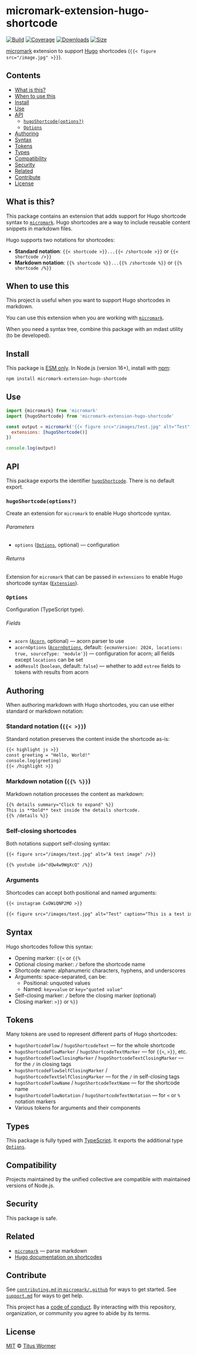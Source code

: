 # micromark-extension-hugo-shortcode

[![Build][badge-build-image]][badge-build-url]
[![Coverage][badge-coverage-image]][badge-coverage-url]
[![Downloads][badge-downloads-image]][badge-downloads-url]
[![Size][badge-size-image]][badge-size-url]

[micromark][github-micromark] extension to support [Hugo][hugo] shortcodes
(`{{< figure src="/image.jpg" >}}`).

## Contents

* [What is this?](#what-is-this)
* [When to use this](#when-to-use-this)
* [Install](#install)
* [Use](#use)
* [API](#api)
  * [`hugoShortcode(options?)`](#hugoshortcodeoptions)
  * [`Options`](#options)
* [Authoring](#authoring)
* [Syntax](#syntax)
* [Tokens](#tokens)
* [Types](#types)
* [Compatibility](#compatibility)
* [Security](#security)
* [Related](#related)
* [Contribute](#contribute)
* [License](#license)

## What is this?

This package contains an extension that adds support for Hugo shortcode syntax to
[`micromark`][github-micromark]. Hugo shortcodes are a way to include reusable
content snippets in markdown files.

Hugo supports two notations for shortcodes:
- **Standard notation**: `{{< shortcode >}}...{{< /shortcode >}}` or `{{< shortcode />}}`
- **Markdown notation**: `{{% shortcode %}}...{{% /shortcode %}}` or `{{% shortcode /%}}`

## When to use this

This project is useful when you want to support Hugo shortcodes in markdown.

You can use this extension when you are working with
[`micromark`][github-micromark].

When you need a syntax tree, combine this package with an mdast utility
(to be developed).

## Install

This package is [ESM only][github-gist-esm].
In Node.js (version 16+), install with [npm][npmjs-install]:

```sh
npm install micromark-extension-hugo-shortcode
```

## Use

```js
import {micromark} from 'micromark'
import {hugoShortcode} from 'micromark-extension-hugo-shortcode'

const output = micromark('{{< figure src="/images/test.jpg" alt="Test" >}}', {
  extensions: [hugoShortcode()]
})

console.log(output)
```

## API

This package exports the identifier [`hugoShortcode`][api-hugo-shortcode].
There is no default export.

### `hugoShortcode(options?)`

Create an extension for `micromark` to enable Hugo shortcode syntax.

###### Parameters

* `options` ([`Options`][api-options], optional) — configuration

###### Returns

Extension for `micromark` that can be passed in `extensions` to enable Hugo
shortcode syntax ([`Extension`][github-micromark-extension]).

### `Options`

Configuration (TypeScript type).

###### Fields

* `acorn` ([`Acorn`][github-acorn], optional) — acorn parser to use
* `acornOptions` ([`AcornOptions`][github-acorn-options], default:
  `{ecmaVersion: 2024, locations: true, sourceType: 'module'}`) — configuration
  for acorn; all fields except `locations` can be set
* `addResult` (`boolean`, default: `false`) — whether to add `estree` fields to
  tokens with results from acorn

## Authoring

When authoring markdown with Hugo shortcodes, you can use either standard or
markdown notation:

### Standard notation (`{{< >}}`)

Standard notation preserves the content inside the shortcode as-is:

```markdown
{{< highlight js >}}
const greeting = "Hello, World!"
console.log(greeting)
{{< /highlight >}}
```

### Markdown notation (`{{% %}}`)

Markdown notation processes the content as markdown:

```markdown
{{% details summary="Click to expand" %}}
This is **bold** text inside the details shortcode.
{{% /details %}}
```

### Self-closing shortcodes

Both notations support self-closing syntax:

```markdown
{{< figure src="/images/test.jpg" alt="A test image" />}}

{{% youtube id="dQw4w9WgXcQ" /%}}
```

### Arguments

Shortcodes can accept both positional and named arguments:

```markdown
{{< instagram CxOWiQNP2MO >}}

{{< figure src="/images/test.jpg" alt="Test" caption="This is a test image" >}}
```

## Syntax

Hugo shortcodes follow this syntax:

* Opening marker: `{{<` or `{{% `
* Optional closing marker: `/` before the shortcode name
* Shortcode name: alphanumeric characters, hyphens, and underscores
* Arguments: space-separated, can be:
  * Positional: unquoted values
  * Named: `key=value` or `key="quoted value"`
* Self-closing marker: `/` before the closing marker (optional)
* Closing marker: `>}}` or `%}}`

## Tokens

Many tokens are used to represent different parts of Hugo shortcodes:

* `hugoShortcodeFlow` / `hugoShortcodeText` — for the whole shortcode
* `hugoShortcodeFlowMarker` / `hugoShortcodeTextMarker` — for `{{<`, `>}}`, etc.
* `hugoShortcodeFlowClosingMarker` / `hugoShortcodeTextClosingMarker` — for the `/` in closing tags
* `hugoShortcodeFlowSelfClosingMarker` / `hugoShortcodeTextSelfClosingMarker` — for the `/` in self-closing tags
* `hugoShortcodeFlowName` / `hugoShortcodeTextName` — for the shortcode name
* `hugoShortcodeFlowNotation` / `hugoShortcodeTextNotation` — for `<` or `%` notation markers
* Various tokens for arguments and their components

## Types

This package is fully typed with [TypeScript][].
It exports the additional type [`Options`][api-options].

## Compatibility

Projects maintained by the unified collective are compatible with maintained
versions of Node.js.

## Security

This package is safe.

## Related

* [`micromark`][github-micromark] — parse markdown
* [Hugo documentation on shortcodes][hugo-shortcodes]

## Contribute

See [`contributing.md` in `micromark/.github`][health-contributing] for ways
to get started. See [`support.md`][health-support] for ways to get help.

This project has a [code of conduct][health-coc]. By interacting with this
repository, organization, or community you agree to abide by its terms.

## License

[MIT][file-license] © [Titus Wormer][wooorm]

<!-- Definitions -->

[api-hugo-shortcode]: #hugoshortcodeoptions

[api-options]: #options

[badge-build-image]: https://github.com/micromark/micromark-extension-hugo-shortcode/workflows/main/badge.svg

[badge-build-url]: https://github.com/micromark/micromark-extension-hugo-shortcode/actions

[badge-coverage-image]: https://img.shields.io/codecov/c/github/micromark/micromark-extension-hugo-shortcode.svg

[badge-coverage-url]: https://codecov.io/github/micromark/micromark-extension-hugo-shortcode

[badge-downloads-image]: https://img.shields.io/npm/dm/micromark-extension-hugo-shortcode.svg

[badge-downloads-url]: https://downloads.npmjs.com/micromark-extension-hugo-shortcode

[badge-size-image]: https://img.shields.io/badge/dynamic/json?label=minzipped%20size&query=$.size.compressedSize&url=https://deno.bundlejs.com/?q=micromark-extension-hugo-shortcode

[badge-size-url]: https://bundlejs.com/?q=micromark-extension-hugo-shortcode

[file-license]: license

[github-acorn]: https://github.com/acornjs/acorn

[github-acorn-options]: https://github.com/acornjs/acorn/blob/master/acorn/README.md#interface

[github-gist-esm]: https://gist.github.com/sindresorhus/a39789f98801d908bbc7ff3ecc99d99c

[github-micromark]: https://github.com/micromark/micromark

[github-micromark-extension]: https://github.com/micromark/micromark#syntaxextension

[health-coc]: https://github.com/micromark/.github/blob/main/code-of-conduct.md

[health-contributing]: https://github.com/micromark/.github/blob/main/contributing.md

[health-support]: https://github.com/micromark/.github/blob/main/support.md

[hugo]: https://gohugo.io/

[hugo-shortcodes]: https://gohugo.io/content-management/shortcodes/

[npmjs-install]: https://docs.npmjs.com/cli/install

[typescript]: https://www.typescriptlang.org

[wooorm]: https://wooorm.com
